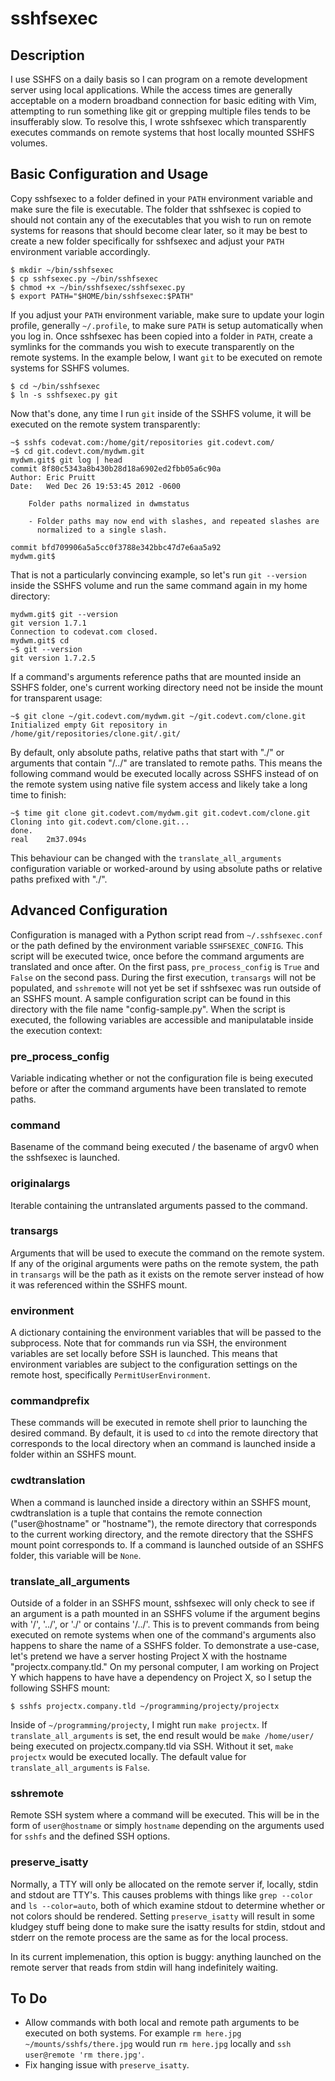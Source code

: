 sshfsexec
=========

Description
-----------

I use SSHFS on a daily basis so I can program on a remote development server
using local applications. While the access times are generally acceptable on a
modern broadband connection for basic editing with Vim, attempting to run
something like git or grepping multiple files tends to be insufferably slow. To
resolve this, I wrote sshfsexec which transparently executes commands on remote
systems that host locally mounted SSHFS volumes.

Basic Configuration and Usage
-----------------------------

Copy sshfsexec to a folder defined in your `PATH` environment variable and make
sure the file is executable. The folder that sshfsexec is copied to should not
contain any of the executables that you wish to run on remote systems for
reasons that should become clear later, so it may be best to create a new
folder specifically for sshfsexec and adjust your `PATH` environment variable
accordingly.

    $ mkdir ~/bin/sshfsexec
    $ cp sshfsexec.py ~/bin/sshfsexec
    $ chmod +x ~/bin/sshfsexec/sshfsexec.py
    $ export PATH="$HOME/bin/sshfsexec:$PATH"

If you adjust your `PATH` environment variable, make sure to update your login
profile, generally `~/.profile`, to make sure `PATH` is setup automatically
when you log in. Once sshfsexec has been copied into a folder in `PATH`, create
a symlinks for the commands you wish to execute transparently on the remote
systems. In the example below, I want `git` to be executed on remote systems
for SSHFS volumes.

    $ cd ~/bin/sshfsexec
    $ ln -s sshfsexec.py git

Now that's done, any time I run `git` inside of the SSHFS volume, it will be
executed on the remote system transparently:

    ~$ sshfs codevat.com:/home/git/repositories git.codevt.com/
    ~$ cd git.codevt.com/mydwm.git
    mydwm.git$ git log | head
    commit 8f80c5343a8b430b28d18a6902ed2fbb05a6c90a
    Author: Eric Pruitt
    Date:   Wed Dec 26 19:53:45 2012 -0600

        Folder paths normalized in dwmstatus

        - Folder paths may now end with slashes, and repeated slashes are
          normalized to a single slash.

    commit bfd709906a5a5cc0f3788e342bbc47d7e6aa5a92
    mydwm.git$

That is not a particularly convincing example, so let's run `git --version`
inside the SSHFS volume and run the same command again in my home directory:

    mydwm.git$ git --version
    git version 1.7.1
    Connection to codevat.com closed.
    mydwm.git$ cd
    ~$ git --version
    git version 1.7.2.5

If a command's arguments reference paths that are mounted inside an SSHFS
folder, one's current working directory need not be inside the mount for
transparent usage:

    ~$ git clone ~/git.codevt.com/mydwm.git ~/git.codevt.com/clone.git
    Initialized empty Git repository in /home/git/repositories/clone.git/.git/

By default, only absolute paths, relative paths that start with "./" or
arguments that contain "/../" are translated to remote paths. This means the
following command would be executed locally across SSHFS instead of on the
remote system using native file system access and likely take a long time to
finish:

    ~$ time git clone git.codevt.com/mydwm.git git.codevt.com/clone.git
    Cloning into git.codevt.com/clone.git...
    done.
    real    2m37.094s

This behaviour can be changed with the `translate_all_arguments` configuration
variable or worked-around by using absolute paths or relative paths prefixed
with "./".

Advanced Configuration
----------------------

Configuration is managed with a Python script read from `~/.sshfsexec.conf` or
the path defined by the environment variable `SSHFSEXEC_CONFIG`. This script
will be executed twice, once before the command arguments are translated and
once after. On the first pass, `pre_process_config` is `True` and `False` on
the second pass. During the first execution, `transargs` will not be populated,
and `sshremote` will not yet be set if sshfsexec was run outside of an SSHFS
mount. A sample configuration script can be found in this directory with the
file name "config-sample.py". When the script is executed, the following
variables are accessible and manipulatable inside the execution context:

### pre_process_config ###

Variable indicating whether or not the configuration file is being executed
before or after the command arguments have been translated to remote paths.

### command ###

Basename of the command being executed / the basename of argv0 when the
sshfsexec is launched.

### originalargs ###

Iterable containing the untranslated arguments passed to the command.

### transargs ###

Arguments that will be used to execute the command on the remote system. If any
of the original arguments were paths on the remote system, the path in
`transargs` will be the path as it exists on the remote server instead of how
it was referenced within the SSHFS mount.

### environment ###

A dictionary containing the environment variables that will be passed to the
subprocess. Note that for commands run via SSH, the environment variables are
set locally before SSH is launched. This means that environment variables are
subject to the configuration settings on the remote host, specifically
`PermitUserEnvironment`.

### commandprefix ###

These commands will be executed in remote shell prior to launching the desired
command. By default, it is used to `cd` into the remote directory that
corresponds to the local directory when an command is launched inside a folder
within an SSHFS mount.

### cwdtranslation ###

When a command is launched inside a directory within an SSHFS mount,
cwdtranslation is a tuple that contains the remote connection ("user@hostname"
or "hostname"), the remote directory that corresponds to the current working
directory, and the remote directory that the SSHFS mount point corresponds to.
If a command is launched outside of an SSHFS folder, this variable will be
`None`.

### translate_all_arguments ###

Outside of a folder in an SSHFS mount, sshfsexec will only check to see if an
argument is a path mounted in an SSHFS volume if the argument begins with '/',
'../', or './' or contains '/../'. This is to prevent commands from being
executed on remote systems when one of the command's arguments also happens to
share the name of a SSHFS folder. To demonstrate a use-case, let's pretend we
have a server hosting Project X with the hostname "projectx.company.tld." On my
personal computer, I am working on Project Y which happens to have have a
dependency on Project X, so I setup the following SSHFS mount:

    $ sshfs projectx.company.tld ~/programming/projecty/projectx

Inside of `~/programming/projecty`, I might run `make projectx`. If
`translate_all_arguments` is set, the end result would be `make /home/user/`
being executed on projectx.company.tld via SSH. Without it set, `make projectx`
would be executed locally. The default value for `translate_all_arguments` is
`False`.

### sshremote ###

Remote SSH system where a command will be executed. This will be in the form of
`user@hostname` or simply `hostname` depending on the arguments used for
`sshfs` and the defined SSH options.

### preserve_isatty ###

Normally, a TTY will only be allocated on the remote server if, locally, stdin
and stdout are TTY's. This causes problems with things like `grep --color` and
`ls --color=auto`, both of which examine stdout to determine whether or not
colors should be rendered. Setting `preserve_isatty` will result in some
kludgey stuff being done to make sure the isatty results for stdin, stdout and
stderr on the remote process are the same as for the local process.

In its current implemenation, this option is buggy: anything launched on the
remote server that reads from stdin will hang indefinitely waiting.

To Do
-----

- Allow commands with both local and remote path arguments to be executed on
  both systems. For example `rm here.jpg ~/mounts/sshfs/there.jpg` would run
  `rm here.jpg` locally and `ssh user@remote 'rm there.jpg'`.
- Fix hanging issue with `preserve_isatty`.

